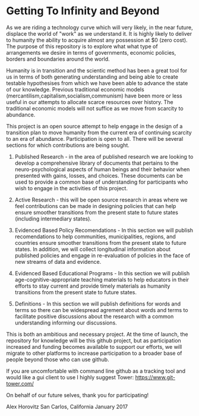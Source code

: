 # Getting To Infinity and Beyond
As we are riding a technology curve which will very likely, in the near future, displace the world of "work" as we understand it. It is highly likely to deliver to humanity the ability to acquire almost any possession at $0 (zero cost). The purpose of this repository is to explore what what type of arrangements we desire in terms of governments, economic policies, borders and boundaries around the world. 

Humanity is in transition and the scientic method has been a great tool for us in terms of both generating understanding and being able to create testable hypothesises from which we have been able to advance the state of our knowledge. Previous traditional economic models (mercantilism,capitalism,socialism,communism) have been more or less useful in our attempts to allocate scarce resources over history. The traditional economic models will not suffice as we move from scarcity to abundance.

This project is an open source attempt to help engage in the design of a transition plan to move humanity from the current era of continuing scarcity to an era of abundance. Participation is open to all. There will be several sections for which contributions are being sought.

1) Published Research - in the area of published research we are looking to develop a comprehensive library of documents that pertains to the neuro-psychological aspects of human beings and their behavior when presented with gains, losses, and choices. These documents can be used to provide a common base of understanding for participants who wish to engage in the activities of this project.

2) Active Research - this will be open source research in areas where we feel contributions can be made in designing policies that can help ensure smoother transitions from the present state to future states (including intermediary states).

3) Evidenced Based Policy Recomendations - In this section we will publish recomendations to help communities, municipalities, regions, and countries ensure smoother transitions from the present state to future states. In addition, we will collect longitudinal information about published policies and engage in re-evaluation of policies in the face of new streams of data and evidence.

4) Evidenced Based Educational Programs - In this section we will publish age-cognitive-appropriate teaching materials to help educators in their efforts to stay current and provide timely materials as humanity transitions from the present state to future states.

5) Definitions - In this section we will publish definitions for words and terms so there can be widespread agrement about words and terms to facilitate positive discussions about the research with a common understanding informing our discussions.

This is both an ambitious and necessary project. At the time of launch, the repository for knowledge will be this github project, but as participation increased and funding becomes available to support our efforts, we will migrate to other platforms to increase participation to a broader base of people beyond those who can use github.

If you are uncomfortable with command line github as a tracking tool and would like a gui client to use I highly suggest Tower: https://www.git-tower.com/

On behalf of our future selves, thank you for participating!

Alex Horovitz
San Carlos, California January 2017


